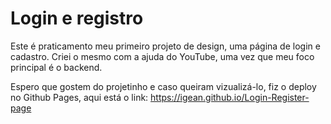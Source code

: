 # Login e registro
Este é praticamento meu primeiro projeto de design, uma página de login e cadastro. Criei o mesmo com a ajuda do YouTube, uma vez que meu foco principal é o backend.

Espero que gostem do projetinho e caso queiram vizualizá-lo, fiz o deploy no Github Pages, aqui está o link: https://igean.github.io/Login-Register-page
